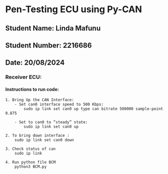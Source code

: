 # Pen-Testing ECU using Py-CAN

## Student Name: Linda Mafunu
## Student Number: 2216686
## Date: 20/08/2024

### Receiver ECU:

#### Instructions to run  code:
    1. Bring Up the CAN Interface: 
        - Set can0 interface speed to 500 Kbps:  
            sudo ip link set can0 up type can bitrate 500000 sample-point 0.875  

        - Set to can0 to “steady” state:
            sudo ip link set can0 up  

    2. To bring down interface :  
        sudo ip link set can0 down 

    3. Check status of can
        sudo ip link
        
    4. Run python file BCM
        python3 BCM.py
